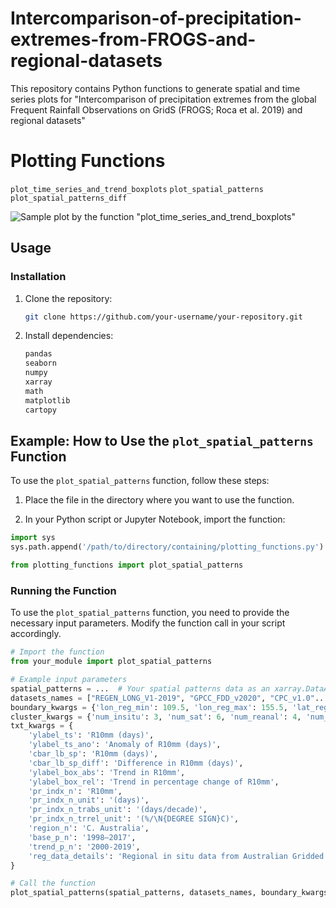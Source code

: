 # Intercomparison-of-precipitation-extremes-from-FROGS-and-regional-datasets
This repository contains Python functions to generate spatial and time series plots for "Intercomparison of precipitation extremes from the global Frequent Rainfall Observations on GridS (FROGS; Roca et al. 2019) and regional datasets"


# Plotting Functions

`plot_time_series_and_trend_boxplots`
`plot_spatial_patterns`
`plot_spatial_patterns_diff`

![Sample plot by the function "plot_time_series_and_trend_boxplots"](42sau_rx1day_time_series_and_trend_boxplots)

## Usage

### Installation

1. Clone the repository:

    ```bash
    git clone https://github.com/your-username/your-repository.git
    ```

2. Install dependencies:

    ```bash
    pandas
    seaborn
    numpy
    xarray
    math
    matplotlib
    cartopy
    ```

## Example: How to Use the `plot_spatial_patterns` Function

To use the `plot_spatial_patterns` function, follow these steps:

1. Place the file in the directory where you want to use the function.

2. In your Python script or Jupyter Notebook, import the function:

```python
import sys
sys.path.append('/path/to/directory/containing/plotting_functions.py')

from plotting_functions import plot_spatial_patterns
```

### Running the Function

To use the `plot_spatial_patterns` function, you need to provide the necessary input parameters. Modify the function call in your script accordingly.

```python
# Import the function
from your_module import plot_spatial_patterns

# Example input parameters
spatial_patterns = ...  # Your spatial patterns data as an xarray.DataArray object
datasets_names = ["REGEN_LONG_V1-2019", "GPCC_FDD_v2020", "CPC_v1.0"...]  # List of dataset names
boundary_kwargs = {'lon_reg_min': 109.5, 'lon_reg_max': 155.5, 'lat_reg_min': -45.5, 'lat_reg_max': -9.5}  # Boundary settings
cluster_kwargs = {'num_insitu': 3, 'num_sat': 6, 'num_reanal': 4, 'num_reg': 1}  # Cluster settings
txt_kwargs = {
    'ylabel_ts': 'R10mm (days)',
    'ylabel_ts_ano': 'Anomaly of R10mm (days)',
    'cbar_lb_sp': 'R10mm (days)',
    'cbar_lb_sp_diff': 'Difference in R10mm (days)',
    'ylabel_box_abs': 'Trend in R10mm',
    'ylabel_box_rel': 'Trend in percentage change of R10mm',
    'pr_indx_n': 'R10mm',
    'pr_indx_n_unit': '(days)',
    'pr_indx_n_trabs_unit': '(days/decade)',
    'pr_indx_n_trrel_unit': '(%/\N{DEGREE SIGN}C)',
    'region_n': 'C. Australia',
    'base_p_n': '1998–2017',
    'trend_p_n': '2000-2019',
    'reg_data_details': 'Regional in situ data from Australian Gridded Climate Data (AGCD).'
}

# Call the function
plot_spatial_patterns(spatial_patterns, datasets_names, boundary_kwargs, cluster_kwargs, txt_kwargs)


